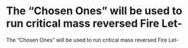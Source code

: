 # The “Chosen Ones” will be used to run critical mass reversed Fire Let-

The “Chosen Ones” will be used to run critical mass reversed Fire Let-
